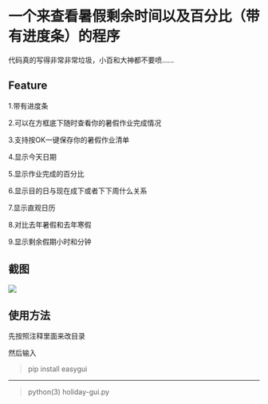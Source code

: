 # 一个来查看暑假剩余时间以及百分比（带有进度条）的程序

代码真的写得非常非常垃圾，小百和大神都不要喷......

## Feature

1.带有进度条

2.可以在方框底下随时查看你的暑假作业完成情况

3.支持按OK一键保存你的暑假作业清单

4.显示今天日期

5.显示作业完成的百分比

6.显示目的日与现在成下或者下下周什么关系

7.显示直观日历

8.对比去年暑假和去年寒假

9.显示剩余假期小时和分钟

## 截图

![](https://github.com/redapple0204/my-boring-python/blob/master/holiday-gui/windows-ver/QQ%E6%88%AA%E5%9B%BE20180223200618.png)

## 使用方法

先按照注释里面来改目录

然后输入

> pip install easygui
---------------------
> python(3) holiday-gui.py
